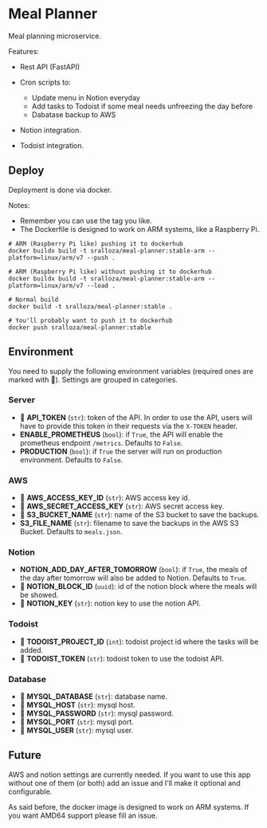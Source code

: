 # Meal Planner

Meal planning microservice.

Features:

- Rest API (FastAPI)
- Cron scripts to:

  - Update menu in Notion everyday
  - Add tasks to Todoist if some meal needs unfreezing the day before
  - Dabatase backup to AWS

- Notion integration.
- Todoist integration.

## Deploy

Deployment is done via docker.

Notes:

- Remember you can use the tag you like.
- The Dockerfile is designed to work on ARM systems, like a Raspberry Pi.

```shell
# ARM (Raspberry Pi like) pushing it to dockerhub
docker buildx build -t sralloza/meal-planner:stable-arm --platform=linux/arm/v7 --push .

# ARM (Raspberry Pi like) without pushing it to dockerhub
docker buildx build -t sralloza/meal-planner:stable-arm --platform=linux/arm/v7 --load .

# Normal build
docker build -t sralloza/meal-planner:stable .

# You'll probably want to push it to dockerhub
docker push sralloza/meal-planner:stable
```

## Environment

You need to supply the following environment variables (required ones are marked with 🚩). Settings are grouped in categories.

### Server

- 🚩 **API_TOKEN** (`str`): token of the API. In order to use the API, users will have to provide this token in their requests via the `X-TOKEN` header.
- **ENABLE_PROMETHEUS** (`bool`): if `True`, the API will enable the prometheus endpoint `/metrics`. Defaults to `False`.
- **PRODUCTION** (`bool`): if `True` the server will run on production environment. Defaults to `False`.

### AWS

- 🚩 **AWS_ACCESS_KEY_ID** (`str`): AWS access key id.
- 🚩 **AWS_SECRET_ACCESS_KEY** (`str`): AWS secret access key.
- 🚩 **S3_BUCKET_NAME** (`str`): name of the S3 bucket to save the backups.
- **S3_FILE_NAME** (`str`): filename to save the backups in the AWS S3 Bucket. Defaults to `meals.json`.

### Notion

- **NOTION_ADD_DAY_AFTER_TOMORROW** (`bool`): if `True`, the meals of the day after tomorrow will also be added to Notion. Defaults to `True`.
- 🚩 **NOTION_BLOCK_ID** (`uuid`): id of the notion block where the meals will be showed.
- 🚩 **NOTION_KEY** (`str`): notion key to use the notion API.

### Todoist

- 🚩 **TODOIST_PROJECT_ID** (`int`): todoist project id where the tasks will be added.
- 🚩 **TODOIST_TOKEN** (`str`): todoist token to use the todoist API.

### Database

- 🚩 **MYSQL_DATABASE** (`str`): database name.
- 🚩 **MYSQL_HOST** (`str`): mysql host.
- 🚩 **MYSQL_PASSWORD** (`str`): mysql password.
- 🚩 **MYSQL_PORT** (`str`): mysql port.
- 🚩 **MYSQL_USER** (`str`): mysql user.

## Future

AWS and notion settings are currently needed. If you want to use this app without one of them (or both) add an issue and I'll make it optional and configurable.

As said before, the docker image is designed to work on ARM systems. If you want AMD64 support please fill an issue.

